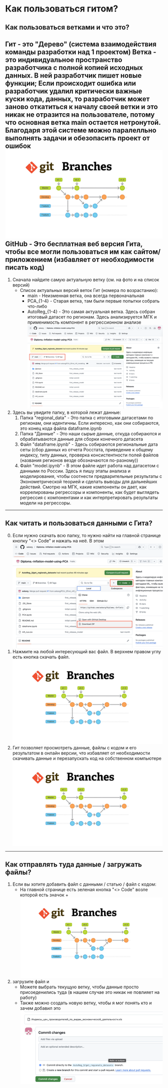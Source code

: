 # Как пользоваться гитом?
## Как пользоваться ветками и что это?
Гит - это "Дерево" (система взаимодействия команды разработки над 1 проектом)
Ветка - это индивидуальное пространство разработчика с полной копией исходных данных. В ней разработчик пишет новые функции; Если происходит ошибка или разработчик удалил критически важные куски кода, данных, то разработчик может заново откатиться к началу своей ветки и это никак не отразится на пользователе, потому что основная ветка main остается нетронутой. Благодаря этой системе можно паралелльно выполнять задачи и обезопасить проект от ошибок
![alt text](Фото/image.png)
GitHub - Это бесплатная веб версия Гита, чтобы все могли пользоваться им как сайтом/приложением (избавляет от необходимости писать код)
--- 
1) Сначала найдите самую актуальную ветку (см. на фото и на список версий)
    - Список актуальных версий веток Гит (номера по возрастанию):
        - main - Неизменная ветка, она всегда первоначальная
        - PCA_{1-4} - Старая ветка, там были первые попытки собрать что-либо
        - AutoReg_{1-4} - Это самая актуальная ветка. Здесь собран итоговый датасет по регионам. Здесь анализируется МГК и применимость компонент в регрессионном анализе
![alt text](Фото/Снимок%20экрана%202025-04-08%20в%2017.19.05.png)
2) Здесь вы увидите папку, в которой лежат данные:
    1) Папка "regional_data" - Это папка с итоговыми датасетами по регионам, они идентичны. Если интересно, как они собираются, это конец кода файла dataframe.ipynb
    2) Папка "Данные" - Это наши сырые данные, откуда собираются и обрабатываются данные для сборки конечного датасета 
    3) Файл "dataframe.ipynb" - Здесь собираются региональные дата сеты (сбор данных из отчета Росстата, приведение к общему индексу, типу данных, проверка консистентности полей файлов (названия регионов везде обозначаются по-разному))
    4) Файл "model.ipynb" - В этом файле идет работа над датасетом с данными по России. Здесь я пишу этапы анализа и моделирования, чтобы соотнести предварительные результаты с Эконометрической теорией и сделать выводы для дальнейших действий. Смотрю на МГК, какие компоненты он дает, как коррелированы регрессоры и компоненты, как будет выглядеть регрессия с компонентами и как интерпретировать результаты модели на регрессоры.
---
## Как читать и пользоваться данными с Гита?
0) Если нужно скачать всю папку, то нужно найти на главной странице кнопку "<> Code" и нажать на неё. В этом
![alt text](Фото/Снимок%20экрана%202025-04-08%20в%2017.50.16.png)
1) Нажмите на любой интересующий вас файл. В верхнем правом углу есть кнопка скачать файл.
![alt text](Фото/image-1.png)
2) Гит позволяет просмотреть данные, файлы с кодом и его результатом в онлайн версии, что избавляет от необходимости скачивать данные и перезапускать код на собственном компьютере
![alt text](Фото/image-2.png)
---
## Как отправлять туда данные / загружать файлы?
1) Если вы хотите добавить файл с данными / статью / файл с кодом:
    - На главной странице есть зеленая кнопка "<> Code" возле которой есть значок +
    ![alt text](Фото/image-3.png)
2) загрузите файл и 
    - Можете выбрать текущую ветку, чтобы данные просто присоеденились туда (в нашем случае это никак не повлияет на работу)
    - Также можно создать новую ветку, чтобы я мог понять кто и зачем добавил это 
![alt text](Фото/image-4.png)